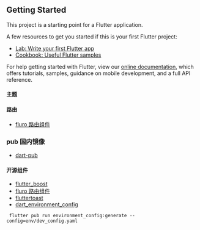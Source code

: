 

## Getting Started

This project is a starting point for a Flutter application.

A few resources to get you started if this is your first Flutter project:

- [Lab: Write your first Flutter app](https://flutter.dev/docs/get-started/codelab)
- [Cookbook: Useful Flutter samples](https://flutter.dev/docs/cookbook)

For help getting started with Flutter, view our
[online documentation](https://flutter.dev/docs), which offers tutorials,
samples, guidance on mobile development, and a full API reference.

#### 主题

#### 路由
- [fluro 路由组件](https://github.com/theyakka/fluro)

### pub 国内镜像
- [dart-pub](https://dart-pub.mirrors.sjtug.sjtu.edu.cn/)

#### 开源组件
- [flutter_boost](https://github.com/alibaba/flutter_boost)
- [fluro 路由组件](https://github.com/theyakka/fluro)
- [fluttertoast](https://github.com/PonnamKarthik/FlutterToast)
- [dart_environment_config](https://github.com/TatsuUkraine/dart_environment_config)
```
 flutter pub run environment_config:generate --config=env/dev_config.yaml
```
